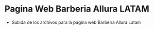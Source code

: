 <h1>Pagina Web Barberia Allura LATAM</h1>

- Subida de los archivos para la pagina web Barbería Allura Latam
